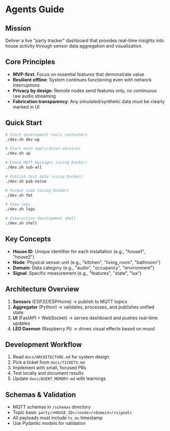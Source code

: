 # Agents Guide

## Mission
Deliver a live "party tracker" dashboard that provides real-time insights into house activity through sensor data aggregation and visualization.

## Core Principles
- **MVP-first**: Focus on essential features that demonstrate value
- **Resilient offline**: System continues functioning even with network interruptions
- **Privacy by design**: Remote nodes send features only, no continuous raw audio streaming
- **Fabrication transparency**: Any simulated/synthetic data must be clearly marked in UI

## Quick Start
```bash
# Start development tools containers
./dev.sh dev-up

# Start main application services
./dev.sh up

# Check MQTT messages (using Docker)
./dev.sh sub-all

# Publish test data (using Docker)
./dev.sh pub-noise

# Format code (using Docker)
./dev.sh fmt

# View logs
./dev.sh logs

# Interactive development shell
./dev.sh shell
```

## Key Concepts
- **House ID**: Unique identifier for each installation (e.g., "house1", "house2")
- **Node**: Physical sensor unit (e.g., "kitchen", "living_room", "bathroom")
- **Domain**: Data category (e.g., "audio", "occupancy", "environment")
- **Signal**: Specific measurement (e.g., "features", "state", "lux")

## Architecture Overview
1. **Sensors** (ESP32/ESPHome) → publish to MQTT topics
2. **Aggregator** (Python) → validates, processes, and publishes unified state
3. **UI** (FastAPI + WebSocket) → serves dashboard and pushes real-time updates
4. **LED Daemon** (Raspberry Pi) → drives visual effects based on mood

## Development Workflow
1. Read `docs/ARCHITECTURE.md` for system design
2. Pick a ticket from `docs/TICKETS.md`
3. Implement with small, focused PRs
4. Test locally and document results
5. Update `docs/AGENT_MEMORY.md` with learnings

## Schemas & Validation
- MQTT schemas in `/schemas` directory
- Topic base: `party/<HOUSE_ID>/<node>/<domain>/<signal>`
- All payloads must include `ts_ms` timestamp
- Use Pydantic models for validation
